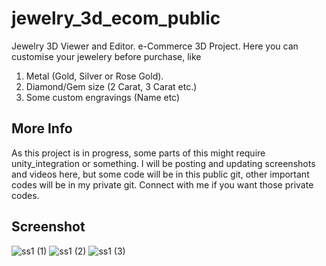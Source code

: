 # jewelry_3d_ecom_public

Jewelry 3D Viewer and Editor. e-Commerce 3D Project.
Here you can customise your jewelery before purchase, like
1. Metal (Gold, Silver or Rose Gold).
2. Diamond/Gem size (2 Carat, 3 Carat etc.)
3. Some custom engravings (Name etc) 

## More Info

As this project is in progress, some parts of this might require unity_integration or something.
I will be posting and updating screenshots and videos here, but some code will be in this public git, other important codes will be in my private git. 
Connect with me if you want those private codes.

## Screenshot

![ss1 (1)](https://github.com/iAnkit53/jewelry_3d_ecom_public/assets/19521300/f3f20d89-0b8b-4c02-92a9-30c18930862a)
![ss1 (2)](https://github.com/iAnkit53/jewelry_3d_ecom_public/assets/19521300/d5b08f05-9903-473f-b9bf-f70987536f5d)
![ss1 (3)](https://github.com/iAnkit53/jewelry_3d_ecom_public/assets/19521300/0aaf4f89-bfb6-4519-a7e9-c3fea9390cac)

